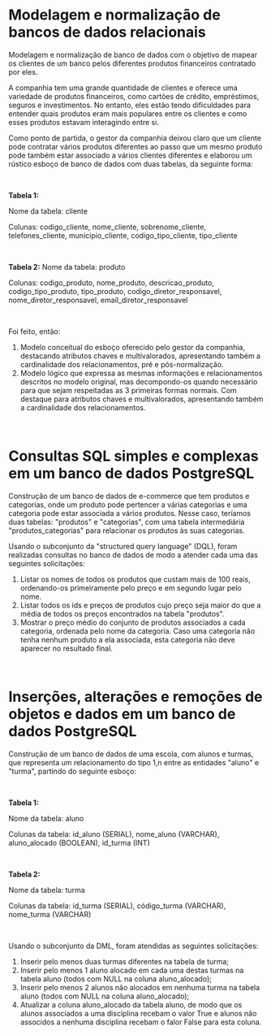 # Modelagem e normalização de bancos de dados relacionais
Modelagem e normalização de banco de dados com o objetivo de mapear os clientes de um banco pelos diferentes produtos financeiros contratado por eles.

A companhia tem uma grande quantidade de clientes e oferece uma variedade de produtos financeiros, como cartões de crédito, empréstimos, seguros e investimentos. No entanto, eles estão tendo dificuldades para entender quais produtos eram mais populares entre os clientes e como esses produtos estavam interagindo entre si.

Como ponto de partida, o gestor da companhia deixou claro que um cliente pode contratar vários produtos diferentes ao passo que um mesmo produto pode também estar associado a vários clientes diferentes e elaborou um rústico esboço de banco de dados com duas tabelas, da seguinte forma:

&nbsp;

**Tabela 1:**

Nome da tabela: cliente

Colunas: codigo_cliente, nome_cliente, sobrenome_cliente, telefones_cliente, municipio_cliente, codigo_tipo_cliente, tipo_cliente

&nbsp;

**Tabela 2:**
Nome da tabela: produto

Colunas: codigo_produto, nome_produto, descricao_produto, codigo_tipo_produto, tipo_produto, codigo_diretor_responsavel, nome_diretor_responsavel, email_diretor_responsavel

&nbsp;

Foi feito, então:
1) Modelo conceitual do esboço oferecido pelo gestor da companhia, destacando atributos chaves e multivalorados, apresentando também a cardinalidade dos relacionamentos, pré e pós-normalização.
2) Modelo lógico que expressa as mesmas informações e relacionamentos descritos no modelo original, mas decompondo-os quando necessário para que sejam respeitadas as 3 primeiras formas normais. Com destaque para atributos chaves e multivalorados, apresentando também a cardinalidade dos relacionamentos.

&nbsp;

# Consultas SQL simples e complexas em um banco de dados PostgreSQL
Construção de um banco de dados de e-commerce que tem produtos e categorias, onde um produto pode pertencer a várias categorias e uma categoria pode estar associada a vários produtos.  Nesse caso, teríamos duas tabelas: "produtos" e "categorias", com uma tabela intermediária "produtos_categorias" para relacionar os produtos às suas categorias.

Usando o subconjunto da "structured query language" (DQL), foram realizadas consultas no banco de dados de modo a atender cada uma das seguintes solicitações:
1. Listar os nomes de todos os produtos que custam mais de 100 reais, ordenando-os primeiramente pelo preço e em segundo lugar pelo nome.
2. Listar todos os ids e preços de produtos cujo preço seja maior do que a média de todos os preços encontrados na tabela "produtos".
3. Mostrar o preço médio do conjunto de produtos associados a cada categoria, ordenada pelo nome da categoria. Caso uma categoria não tenha nenhum produto a ela associada, esta categoria não deve aparecer no resultado final.

&nbsp;

# Inserções, alterações e remoções de objetos e dados em um banco de dados PostgreSQL
Construção de um banco de dados de uma escola, com alunos e turmas, que representa um relacionamento do tipo 1,n entre as entidades "aluno" e "turma", partindo do seguinte esboço:

&nbsp;

**Tabela 1:**

Nome da tabela: aluno

Colunas da tabela: id_aluno (SERIAL), nome_aluno (VARCHAR), aluno_alocado (BOOLEAN), id_turma (INT)

&nbsp;

**Tabela 2:**

Nome da tabela: turma

Colunas da tabela: id_turma (SERIAL), código_turma (VARCHAR), nome_turma (VARCHAR)

&nbsp;

Usando o subconjunto da DML, foram atendidas as seguintes solicitações:
1. Inserir pelo menos duas turmas diferentes na tabela de turma;
2. Inserir pelo menos 1 aluno alocado em cada uma destas turmas na tabela aluno (todos com NULL na coluna aluno_alocado);
3. Inserir pelo menos 2 alunos não alocados em nenhuma turma na tabela aluno (todos com NULL na coluna aluno_alocado);
4. Atualizar a coluna aluno_alocado da tabela aluno, de modo que os alunos associados a uma disciplina recebam o valor True e alunos não associdos a nenhuma disciplina recebam o falor False para esta coluna.

